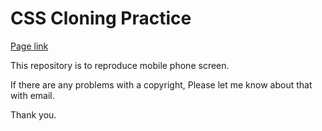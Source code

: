 # CSS Cloning Practice

[Page link](https://junkim93.github.io/foundation_HTML_CSS/CSS_Clone_Practice2/index.html)

This repository is to reproduce mobile phone screen.

If there are any problems with a copyright,
Please let me know about that with email.

Thank you.